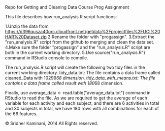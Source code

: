 Repo for Getting and Cleaning Data Course Prog Assignment

This file describes how run_analysis.R script functions:

1.Unzip the data from https://d396qusza40orc.cloudfront.net/getdata%2Fprojectfiles%2FUCI%20HAR%20Dataset.zip 2.Rename the folder with "progassign". 3.Extract the "run_analysis.R" script from the github to merging and clean the data set. 4.Make sure the folder "progassign" and the "run_analysis.R" script are both in the current working directory. 5.Use source("run_analysis.R") command in RStudio console to compile.

The run_analysis.R script will create the following two tidy files in the current working directory. tidy_data.txt: The file contains a data frame called cleaned_Data with 10299*68 dimension. tidy_data_with_means.txt: The file contains a data frame called result with 180*68 dimension.

Finally, use average_data <- read.table("average_data.txt") command in RStudio to read the file. As we are required to get the average of each variable for each activity and each subject, and there are 6 activities in total and 30 subjects in total, we have 180 rows with all combinations for each of the 66 features.

© Sridher Kaminani, 2014 All Rights reserved.

